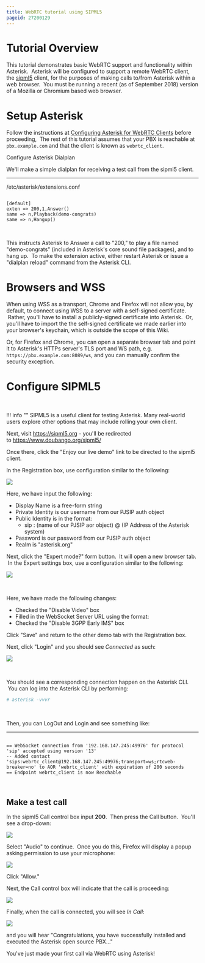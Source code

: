 ```yaml
---
title: WebRTC tutorial using SIPML5
pageid: 27200129
---
```


Tutorial Overview
=================

This tutorial demonstrates basic WebRTC support and functionality within Asterisk.  Asterisk will be configured to support a remote WebRTC client, the [sipml5](https://www.doubango.org/sipml5/) client, for the purposes of making calls to/from Asterisk within a web browser.  You must be running a recent (as of September 2018) version of a Mozilla or Chromium based web browser.

Setup Asterisk
==============

Follow the instructions at [Configuring Asterisk for WebRTC Clients](/Configuration/WebRTC/Configuring-Asterisk-for-WebRTC-Clients) before proceeding,  The rest of this tutorial assumes that your PBX is reachable at `pbx.example.com` and that the client is known as `webrtc_client`.

Configure Asterisk Dialplan

We'll make a simple dialplan for receiving a test call from the sipml5 client.




---

  
/etc/asterisk/extensions.conf  


```

[default]
exten => 200,1,Answer()
same => n,Playback(demo-congrats)
same => n,Hangup()

```


 

This instructs Asterisk to Answer a call to "200," to play a file named "demo-congrats" (included in Asterisk's core sound file packages), and to hang up.  To make the extension active, either restart Asterisk or issue a "dialplan reload" command from the Asterisk CLI.

Browsers and WSS
================

When using WSS as a transport, Chrome and Firefox will not allow you, by default, to connect using WSS to a server with a self-signed certificate.  Rather, you'll have to install a publicly-signed certificate into Asterisk.  Or, you'll have to import the the self-signed certificate we made earlier into your browser's keychain, which is outside the scope of this Wiki.  

Or, for Firefox and Chrome, you can open a separate browser tab and point it to Asterisk's HTTPs server's TLS port and WS path, e.g. `https://pbx.example.com:8089/ws`, and you can manually confirm the security exception.

  


Configure SIPML5
================

 




!!! info ""
    SIPML5 is a useful client for testing Asterisk. Many real-world users explore other options that may include rolling your own client.

      
[//]: # (end-info)



Next, visit <https://sipml5.org> - you'll be redirected to <https://www.doubango.org/sipml5/>

Once there, click the "Enjoy our live demo" link to be directed to the sipml5 client.

In the Registration box, use configuration similar to the following:

![](Screenshot_2018-09-07_06-51-14.png)

Here, we have input the following:

* Display Name is a free-form string
* Private Identity is our username from our PJSIP auth object
* Public Identity is in the format:
	+ sip : (name of our PJSIP aor object) @ (IP Address of the Asterisk system)
* Password is our password from our PJSIP auth object
* Realm is "asterisk.org"

Next, click the "Expert mode?" form button.  It will open a new browser tab.  In the Expert settings box, use a configuration similar to the following:

![](Screenshot_2018-09-07_06-57-13.png)

 

Here, we have made the following changes:

* Checked the "Disable Video" box
* Filled in the WebSocket Server URL using the format:
* Checked the "Disable 3GPP Early IMS" box

Click "Save" and return to the other demo tab with the Registration box.

Next, click "Login" and you should see *Connected* as such:

![](Screenshot_2018-09-07_06-58-43.png)

 

You should see a corresponding connection happen on the Asterisk CLI.  You can log into the Asterisk CLI by performing:




```bash title=" " linenums="1"
# asterisk -vvvr

```


 

Then, you can LogOut and Login and see something like:




---

  
  


```

== WebSocket connection from '192.168.147.245:49976' for protocol 'sip' accepted using version '13'
-- Added contact 'sips:webrtc_client@192.168.147.245:49976;transport=ws;rtcweb-breaker=no' to AOR 'webrtc_client' with expiration of 200 seconds
== Endpoint webrtc_client is now Reachable



```


Make a test call
----------------

In the sipml5 Call control box input **200**.  Then press the Call button.  You'll see a drop-down:

![](Screen-Shot-2017-06-28-at-2.25.55-PM.png)

Select "Audio" to continue.  Once you do this, Firefox will display a popup asking permission to use your microphone:

![](Screen-Shot-2017-06-28-at-2.26.48-PM.png)

Click "Allow."

Next, the Call control box will indicate that the call is proceeding:

![](Screen-Shot-2017-06-28-at-2.27.40-PM.png)

Finally, when the call is connected, you will see *In Call*:

![](Screen-Shot-2017-06-28-at-2.28.37-PM.png)

and you will hear "Congratulations, you have successfully installed and executed the Asterisk open source PBX..."

You've just made your first call via WebRTC using Asterisk!

 

